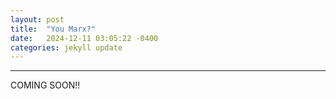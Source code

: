 ```yaml
---
layout: post
title:  "You Marx?"
date:   2024-12-11 03:05:22 -0400
categories: jekyll update
---
```

--------------------------

COMING SOON!!